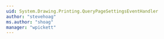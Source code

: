 ```yaml
---
uid: System.Drawing.Printing.QueryPageSettingsEventHandler
author: "stevehoag"
ms.author: "shoag"
manager: "wpickett"
---
```


